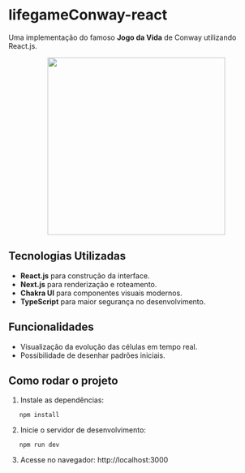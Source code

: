 
# lifegameConway-react

Uma implementação do famoso **Jogo da Vida** de Conway utilizando React.js.
<div align="center">
   <img src="https://github.com/user-attachments/assets/e7c007c8-cd0f-4fe3-8110-eeb4521b3107" height="350px" />
</div>

## Tecnologias Utilizadas

- **React.js** para construção da interface.
- **Next.js** para renderização e roteamento.
- **Chakra UI** para componentes visuais modernos.
- **TypeScript** para maior segurança no desenvolvimento.

## Funcionalidades

- Visualização da evolução das células em tempo real.
- Possibilidade de desenhar padrões iniciais.

## Como rodar o projeto

1. Instale as dependências:
```
   npm install
```

2. Inicie o servidor de desenvolvimento:
```
   npm run dev
```

3. Acesse no navegador: http://localhost:3000

